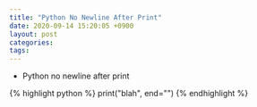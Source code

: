```yaml
---
title: "Python No Newline After Print"
date: 2020-09-14 15:20:05 +0900
layout: post
categories: 
tags: 
---
```


-   Python no newline after print

{% highlight python %}
print("blah", end="")
{% endhighlight %}

